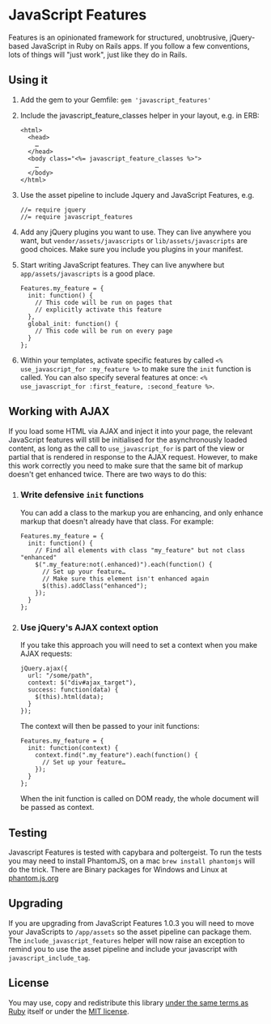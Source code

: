 # JavaScript Features #

Features is an opinionated framework for structured, unobtrusive, jQuery-based JavaScript in Ruby on Rails apps. If you follow a few conventions, lots of things will "just work", just like they do in Rails.

## Using it ##

1.  Add the gem to your Gemfile: `gem 'javascript_features'`
2.  Include the javascript_feature_classes helper in your layout, e.g. in ERB:

        <html>
          <head>
            …
          </head>
          <body class="<%= javascript_feature_classes %>">
            …
          </body>
        </html>
3.  Use the asset pipeline to include Jquery and JavaScript Features,
    e.g.

        //= require jquery
        //= require javascript_features

4.  Add any jQuery plugins you want to use. They can live anywhere you
    want, but `vendor/assets/javascripts` or `lib/assets/javascripts`
are good choices.  Make sure you include you plugins in your manifest.
5.  Start writing JavaScript features. They can live anywhere but
    `app/assets/javascripts` is a good place.

        Features.my_feature = {
          init: function() {
            // This code will be run on pages that
            // explicitly activate this feature
          },
          global_init: function() {
            // This code will be run on every page
          }
        };

6.  Within your templates, activate specific features by called `<% use_javascript_for :my_feature %>` to make sure the `init` function is called. You can also specify several features at once: `<% use_javascript_for :first_feature, :second_feature %>`.

## Working with AJAX ##

If you load some HTML via AJAX and inject it into your page, the relevant JavaScript features will still be initialised for the asynchronously loaded content, as long as the call to `use_javascript_for` is part of the view or partial that is rendered in response to the AJAX request. However, to make this work correctly you need to make sure that the same bit of markup doesn't get enhanced twice.  There are two ways to do this:

1.  ### Write defensive `init` functions ###

    You can add a class to the markup you are enhancing, and only enhance markup that doesn't already have that class. For example:
    
        Features.my_feature = {
          init: function() {
            // Find all elements with class "my_feature" but not class "enhanced"
            $(".my_feature:not(.enhanced)").each(function() {
              // Set up your feature…
              // Make sure this element isn't enhanced again
              $(this).addClass("enhanced");
            });
          }
        };

2.  ### Use jQuery's AJAX context option ###

    If you take this approach you will need to set a context when you make AJAX requests:

        jQuery.ajax({
          url: "/some/path",
          context: $("div#ajax_target"),
          success: function(data) {
            $(this).html(data);
          }
        });

    The context will then be passed to your init functions:

        Features.my_feature = {
          init: function(context) {
            context.find(".my_feature").each(function() {
              // Set up your feature…
            });
          }
        };

    When the init function is called on DOM ready, the whole document will be passed as context.

## Testing ##

Javascript Features is tested with capybara and poltergeist. To run the
tests you may need to install PhantomJS, on a mac `brew install
phantomjs` will do the trick. There are Binary packages for Windows and Linux
at [phantom.js.org](http://phantomjs.org)

## Upgrading ##
If you are upgrading from JavaScript Features 1.0.3 you will need to
move your JavaScripts to `/app/assets` so the asset pipeline can package
them. The `include_javascript_features` helper will now raise an
exception to remind you to use the asset pipeline and include your
javascript with `javascript_include_tag`.

## License ##

You may use, copy and redistribute this library [under the same terms as Ruby](http://www.ruby-lang.org/en/LICENSE.txt) itself or under the [MIT license](http://creativecommons.org/licenses/MIT/).

